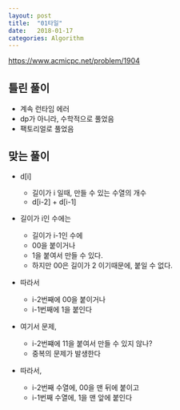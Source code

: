```yaml
---
layout: post
title:  "01타일"
date:   2018-01-17
categories: Algorithm
---
```


<https://www.acmicpc.net/problem/1904>

## 틀린 풀이

- 계속 런타임 에러
- dp가 아니라, 수학적으로 풀었음
- 팩토리얼로 풀었음
## 맞는 풀이

- d[i] 
	- 길이가 i 일때, 만들 수 있는 수열의 개수
	- d[i-2] + d[i-1]

- 길이가 i인 수에는 
	- 길이가 i-1인 수에
	- 00을 붙이거나
	- 1을 붙여서 만들 수 있다.
	- 하지만 00은 길이가 2 이기때문에, 붙일 수 없다.

- 따라서
	- i-2번째에 00을 붙이거나
	- i-1번째에 1을 붙인다

- 여기서 문제,
	- i-2번쨰에 11을 붙여서 만들 수 있지 않나? 
	- 중복의 문제가 발생한다

- 따라서,
	- i-2번째 수열에, 00을 맨 뒤에 붙이고
	- i-1번째 수열에, 1을 맨 앞에 붙인다
